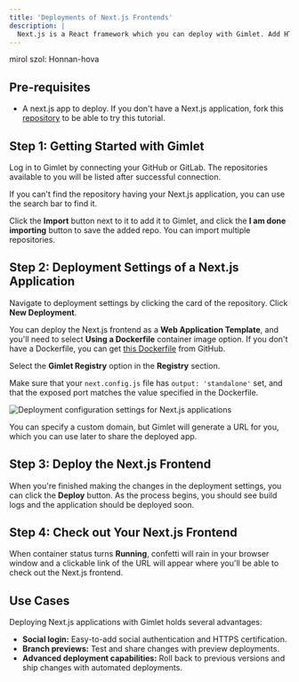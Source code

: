 ```yaml
---
title: 'Deployments of Next.js Frontends'
description: |
  Next.js is a React framework which you can deploy with Gimlet. Add HTTPS certifice and social authentication to it with a few clicks.
---
```


mirol szol: Honnan-hova

## Pre-requisites

- A next.js app to deploy. If you don't have a Next.js application, fork this [repository](https://github.com/gerimate/next-js-demo-app) to be able to try this tutorial.

## Step 1: Getting Started with Gimlet

Log in to Gimlet by connecting your GitHub or GitLab. The repositories available to you will be listed after successful connection.

If you can't find the repository having your Next.js application, you can use the search bar to find it.

Click the **Import** button next to it to add it to Gimlet, and click the **I am done importing** button to save the added repo. You can import multiple repositories.

## Step 2: Deployment Settings of a Next.js Application

Navigate to deployment settings by clicking the card of the repository. Click **New Deployment**.

You can deploy the Next.js frontend as a **Web Application Template**, and you'll need to select **Using a Dockerfile** container image option. If you don't have a Dockerfile, you can get [this Dockerfile](https://github.com/gerimate/next-test/blob/main/Dockerfile) from GitHub.

Select the **Gimlet Registry** option in the **Registry** section.

Make sure that your `next.config.js` file has `output: 'standalone'` set, and that the exposed port matches the value specified in the Dockerfile.

![Deployment configuration settings for Next.js applications](/docs/screenshots/next-js-deployment/gimlet-io-next-js-deployment-settings.png)

You can specify a custom domain, but Gimlet will generate a URL for you, which you can use later to share the deployed app.

## Step 3: Deploy the Next.js Frontend

When you're finished making the changes in the deployment settings, you can click the **Deploy** button. As the process begins, you should see build logs and the application should be deployed soon.

## Step 4: Check out Your Next.js Frontend

When container status turns **Running**, confetti will rain in your browser window and a clickable link of the URL will appear where you'll be able to check out the Next.js frontend.

## Use Cases

Deploying Next.js applications with Gimlet holds several advantages:

- **Social login:** Easy-to-add social authentication and HTTPS certification.
- **Branch previews:** Test and share changes with preview deployments.
- **Advanced deployment capabilities:** Roll back to previous versions and ship changes with automated deployments.
